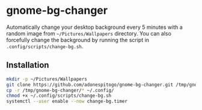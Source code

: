 # gnome-bg-changer
Automatically change your desktop background every 5 minutes with a random image from `~/Pictures/Wallpapers` directory.
You can also forcefully change the background by running the script in `.config/scripts/change-bg.sh`.

## Installation

```sh
mkdir -p ~/Pictures/Wallpapers
git clone https://github.com/adonespitogo/gnome-bg-changer.git /tmp/gnome-bg-changer
cp -r /tmp/gnome-bg-changer/* ~/.config/
chmod +x ~/.config/scripts/change-bg.sh
systemctl --user enable --now change-bg.timer
```
